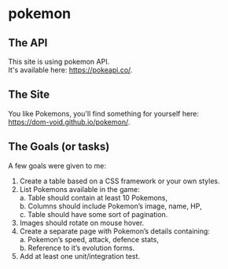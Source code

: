 # pokemon

## The API  
This site is using pokemon API.  
It's available here: <https://pokeapi.co/>.  

## The Site
You like Pokemons, you'll find something for yourself here:  
<https://dom-void.github.io/pokemon/>.  

## The Goals (or tasks)  
A few goals were given to me:  
1. Create a table based on a CSS framework or your own styles.  
2. List Pokemons available in the game:  
a. Table should contain at least 10 Pokemons,  
b. Columns should include Pokemon’s image, name, HP,  
c. Table should have some sort of pagination.  
3. Images should rotate on mouse hover.  
4. Create a separate page with Pokemon’s details containing:  
a. Pokemon’s speed, attack, defence stats,  
b. Reference to it’s evolution forms.  
5. Add at least one unit/integration test.
